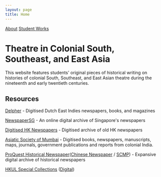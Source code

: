 ```yaml
---
layout: page
title: Home
---
```


[About](/about) [Student Works](/studentworks)

# Theatre in Colonial South, Southeast, and East Asia

This website features students' original pieces of historical writing on histories of colonial South, Southeast, and East Asian theatre during the nineteenth and early twentieth centuries.

## Resources

[Delpher](https://www.delpher.nl/) - Digitised Dutch East Indies newspapers, books, and magazines

[NewspaperSG](https://eresources.nlb.gov.sg/newspapers/) - An online digital archive of Singapore's newspapers

[Digitised HK Newspapers](https://eresources.nlb.gov.sg/newspapers/) - Digitised archive of old HK newspapers

[Asiatic Society of Mumbai](https://www.granthsanjeevani.com/jspui/) - Digitised books, newspapers, manuscripts, maps, journals, government publications and reports from colonial India.

[ProQuest Historical Newspaper](https://about.proquest.com/products-services/pq-hist-news.html)([Chinese Newspaper](https://search-proquest-com.eproxy.lib.hku.hk/hnpchinesecollection/news/fromDatabasesLayer/databases) / [SCMP](https://search-proquest-com.eproxy.lib.hku.hk/hnpsouthchinamorningpost/databases?accountid=14548)) - Expansive digital archive of historical newspapers

[HKUL Special Collections](https://lib.hku.hk/hkspc/collections.html) ([Digital](https://lib.hku.hk/hkspc/HK-Studies.html))
